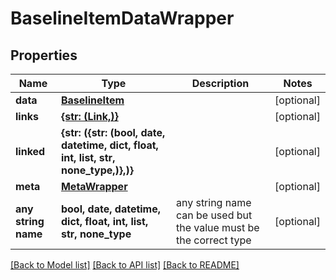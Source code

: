 # BaselineItemDataWrapper


## Properties
Name | Type | Description | Notes
------------ | ------------- | ------------- | -------------
**data** | [**BaselineItem**](BaselineItem.md) |  | [optional] 
**links** | [**{str: (Link,)}**](Link.md) |  | [optional] 
**linked** | **{str: ({str: (bool, date, datetime, dict, float, int, list, str, none_type,)},)}** |  | [optional] 
**meta** | [**MetaWrapper**](MetaWrapper.md) |  | [optional] 
**any string name** | **bool, date, datetime, dict, float, int, list, str, none_type** | any string name can be used but the value must be the correct type | [optional]

[[Back to Model list]](../README.md#documentation-for-models) [[Back to API list]](../README.md#documentation-for-api-endpoints) [[Back to README]](../README.md)


